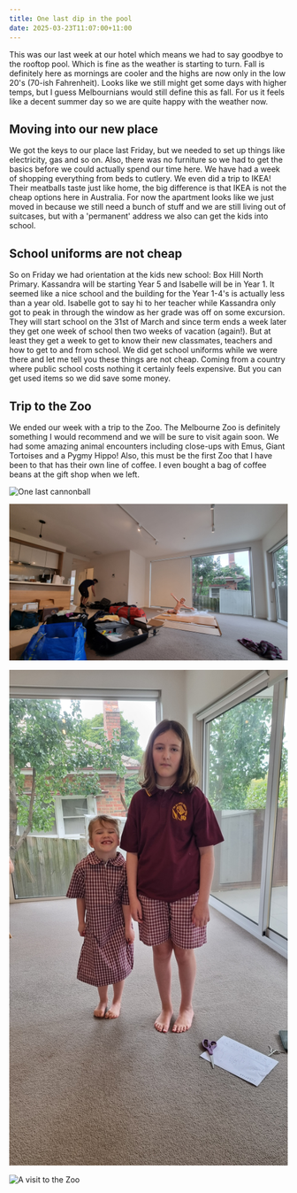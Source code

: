 ```yaml
---
title: One last dip in the pool
date: 2025-03-23T11:07:00+11:00
---
```

This was our last week at our hotel which means we had to say goodbye to the rooftop pool. Which is fine as the weather is starting to turn. Fall is definitely here as mornings are cooler and the highs are now only in the low 20's (70-ish Fahrenheit). Looks like we still might get some days with higher temps, but I guess Melbournians would still define this as fall. For us it feels like a decent summer day so we are quite happy with the weather now.

## Moving into our new place

We got the keys to our place last Friday, but we needed to set up things like electricity, gas and so on. Also, there was no furniture so we had to get the basics before we could actually spend our time here. We have had a week of shopping everything from beds to cutlery. We even did a trip to IKEA! Their meatballs taste just like home, the big difference is that IKEA is not the cheap options here in Australia. For now the apartment looks like we just moved in because we still need a bunch of stuff and we are still living out of suitcases, but with a 'permanent' address we also can get the kids into school.

## School uniforms are not cheap

So on Friday we had orientation at the kids new school: Box Hill North Primary. Kassandra will be starting Year 5 and Isabelle will be in Year 1. It seemed like a nice school and the building for the Year 1-4's is actually less than a year old. Isabelle got to say hi to her teacher while Kassandra only got to peak in through the window as her grade was off on some excursion. They will start school on the 31st of March and since term ends a week later they get one week of school then two weeks of vacation (again!). But at least they get a week to get to know their new classmates, teachers and how to get to and from school. We did get school uniforms while we were there and let me tell you these things are not cheap. Coming from a country where public school costs nothing it certainly feels expensive. But you can get used items so we did save some money.

## Trip to the Zoo

We ended our week with a trip to the Zoo. The Melbourne Zoo is definitely something I would recommend and we will be sure to visit again soon. We had some amazing animal encounters including close-ups with Emus, Giant Tortoises and a Pygmy Hippo! Also, this must be the first Zoo that I have been to that has their own line of coffee. I even bought a bag of coffee beans at the gift shop when we left.



![](pxl_20250317_021416510.jpg "One last cannonball")

![](20250321_115044.jpg "Still living out of suitcases")

![](20250321_135722.jpg "Kassandra does not like her school uniform")

![](pxl_20250322_042623108.jpg "A visit to the Zoo")
